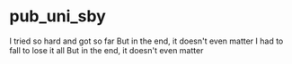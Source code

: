 # pub_uni_sby
I tried so hard and got so far But in the end, it doesn't even matter I had to fall to lose it all But in the end, it doesn't even matter
